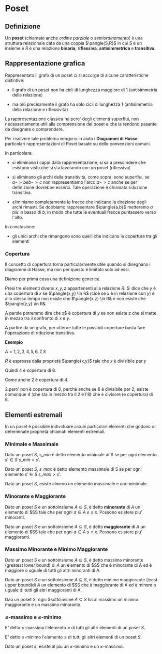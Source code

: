 # Poset


## Definizione

Un **poset** (chiamato anche *ordine parziale* o *semiordinamento*) è una struttura relazionale data da una coppia $\pangle{S,R}$ in cui $S$ è un insieme e $R$ è una relazione **binaria**, **riflessiva**, **antisimmetrica** e **transitiva**.

## Rappresentazione grafica

Rappresentato il grafo di un poset ci si accorge di alcune caratteristiche distintive:

* il grafo di un poset non ha cicli di lunghezza maggiore di 1 (antisimmetria della relazione)

* ma più precisamente il grafo ha solo cicli di lunghezza 1 (antisimmetria della relazione e riflessività)

La rappresentazione classica ha pero' degli elementi superflui, non necessariamente utili alla comprensione del poset e che la rendono pesante da disegnare e comprendere.

Per risolvere tale problema vengono in aiuto i **Diagrammi di Hasse** particolari rappresentazioni di Poset basate su delle convenzioni comuni.

In particolare:

* si eliminano i cappi dalla rappresentazione, si sa a prescindere che esistono visto che si sta lavorando con un poset (riflessivo)

* si eliminano gli archi della transitività, come sopra, sono superflui, se $a->b e b->c$ non rappresentiamo l'arco $a->c$ anche se per definizione dovrebbe esserci. Tale operazione è chiamata riduzione transitiva.

* eliminiamo completamente le frecce che indicano la direzione degli archi rimasti. Se dobbiamo rappresentare $\pangle{a,b}$ metteremo $a$ più in basso di $b$, in modo che tutte le eventuali frecce puntassero verso l'alto.

In conclusione:

* gli unici archi che rimangono sono quelli che indicano le coperture tra gli elementi

### Copertura

Il concetto di copertura torna particolarmente utile quando si disegnano i diagrammi di Hasse, ma non per questo è limitato solo ad essi.

Diamo per prima cosa una definizione generica.

Presi tre elementi diversi ${x, y, z}$ appartenenti alla relazione $R$. Si dice che $y$ è una copertura di $x$ se $\pangle{x,y} \in R$ (cioè se $x$ è in relazione con $y$) e allo stesso tempo non esiste che $\pangle{x,z} \in R& e non esiste che $\pangle{z,y} \in R&. 

A parole potremmo dire che x$ è copertura di $y$ se non esiste $z$ che si mette in mezzo tra il confronto di $x$ e $y$.

A partire da un grafo, per ottenre tutte le possibili coperture basta fare l'operazione di riduzione transitiva.

**Esempio**

$A = {1,2,3,4,5,6,7,8}$

$R$ è espressa dalla proprietà $\pangle{x,y}$ tale che $x$ è divisibile per $y$

Quindi 4 è copertura di 8.

Come anche 2 è copertura di 4.

2 pero' non è copertura di 8, perchè anche se 8 è divisibile per 2, esiste comunque 4 (che sta in mezzo tra il 2 e l'8) che è divisore (e copertura) di 8. 

## Elementi estremali

In un poset è possibile individuare alcuni particolari elementi che godono di determinate proprietà chiamati elementi estremali.

### Minimale e Massimale

Dato un poset $S$, $s\_{min}$ è detto elemento minimale di S se per ogni elemento $s'\in S$ $s\_{min} < s'$.

Dato un poset $S$, $s\_{max}$ è detto elemento massimale di S se per ogni elemento $s'\in S$ $s\_{max} > s'$.

Dato un poset $S$, esiste almeno un elemento massimale e uno minimale.

### Minorante e Maggiorante

Dato un poset $S$ e un sottoinsieme $A \subseteq S$, è detto **minorante** di $A$ un elemento di $SS tale che per ogni $a \in A$ $s \le x$. Possono esistere piu' minoranti.

Dato un poset $S$ e un sottoinsieme $A \subseteq S$, è detto **maggiorante** di $A$ un elemento di $SS tale che per ogni $a \in A$ $s \ge x$. Possono esistere piu' maggioranti.

### Massimo Minorante e Minimo Maggiorante

Dato un poset $S$ e un sottoinsieme $A \subseteq S$, è detto massimo minorante (greatest lower bound) di $A$ un elemento di $SS che è minorante di A ed è maggiore o uguale di tutti gli altri minoranti di A. 


Dato un poset $S$ e un sottoinsieme $A \subseteq S$, è detto minimo maggiorante (least upper bound)di $A$ un elemento di $SS che è maggiorante di A ed è minore o uguale di tutti gli altri maggioranti di A.

Dao un poset $S$, ogni $sottoinsime $A \subseteq S$ ha al massimo un minimo maggiorante e un massimo minorante.

### $\leq$-massimo e $\leq$-minimo

E' detto $\leq$-massimo l'elemento $\geq$ di tutti gli altri elementi di un poset $S$.

E' detto $\leq$-minimo l'elemento $\leq$ di tutti gli altri elementi di un poset $S$.

Dato un poset $s$, esiste al piu un $\leq$-minimo e un $\leq$-massimo. 

